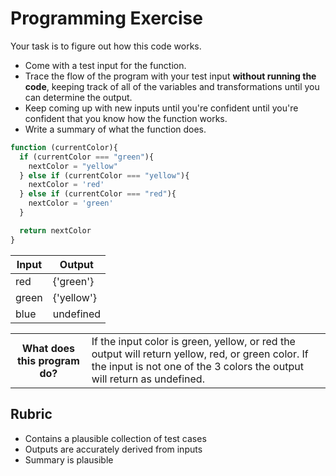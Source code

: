 # Programming Exercise

Your task is to figure out how this code works.

* Come with a test input for the function.
* Trace the flow of the program with your test input **without running the code**, keeping track of all of the variables and transformations until you can determine the output.
* Keep coming up with new inputs until you're confident until you're confident that you know how the function works.
* Write a summary of what the function does.

```js
function (currentColor){
  if (currentColor === "green"){
    nextColor = "yellow"
  } else if (currentColor === "yellow"){
    nextColor = 'red'
  } else if (currentColor === "red"){
    nextColor = 'green'
  }

  return nextColor
}
```

| Input | Output    |
| ----- | ----------|
| red   | {'green'} |  
| green | {'yellow'}| 
| blue  | undefined | 

<table>
  <tr>
    <th>What does this program do?</th>
    <td> If the input color is green, yellow, or red the output will return yellow, red, or green color. If the input is not one of the 3 colors the output will return as undefined.</td>
  </tr>
</table>

## Rubric

* Contains a plausible collection of test cases
* Outputs are accurately derived from inputs
* Summary is plausible
